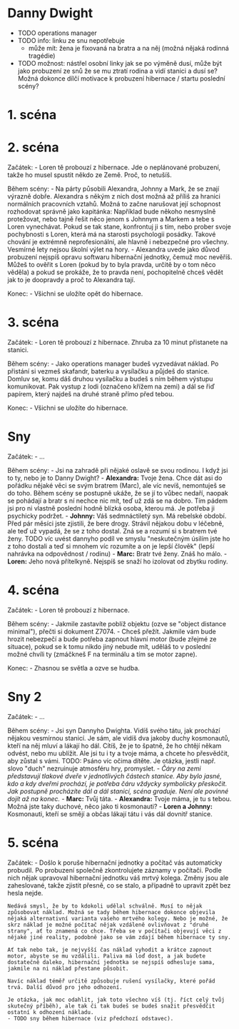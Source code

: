 # Danny Dwight

- TODO operations manager
- TODO info: linku ze snu nepotřebuje
    - může mít: žena je fixovaná na bratra a na něj (možná nějaká rodinná tragédie)
- TODO možnost: nástřel osobní linky jak se po výměně dusí, může být jako probuzení ze snů že se mu ztratí rodina a vidí stanici a dusí se? Možná dokonce dílčí motivace k probuzení hibernace / startu poslední scény?

# 1. scéna

# 2. scéna

Začátek:
    - Loren tě probouzí z hibernace. Jde o neplánované probuzení, takže ho musel spustit někdo ze Země. Proč, to netušíš.

Během scény:
    - Na párty působili Alexandra, Johnny a Mark, že se znají výrazně dobře. Alexandra s někým z nich dost možná až příliš za hranici normálních pracovních vztahů. Možná to začne narušovat její schopnost rozhodovat správně jako kapitánka: Například bude někoho nesmyslně protežovat, nebo tajně řešit něco jenom s Johnnym a Markem a tebe s Loren vynechávat. Pokud se tak stane, konfrontuj ji s tím, nebo prober svoje pochybnosti s Loren, která má na starosti psychologii posádky. Takové chování je extrémně neprofesionální, ale hlavně i nebezpečné pro všechny. Vesmírné lety nejsou školní výlet na hory.
    - Alexandra uvede jako důvod probuzení nejspíš opravu softwaru hibernační jednotky, čemuž moc nevěříš. Můžeš to ověřit s Loren (pokud by to byla pravda, určitě by o tom něco věděla) a pokud se prokáže, že to pravda není, pochopitelně chceš vědět jak to je doopravdy a proč to Alexandra tají.

Konec:
    - Všichni se uložíte opět do hibernace.

# 3. scéna

Začátek:
    - Loren tě probouzí z hibernace. Zhruba za 10 minut přistanete na stanici.

Během scény:
    - Jako operations manager budeš vyzvedávat náklad. Po přistání si vezmeš skafandr, baterku a vysílačku a půjdeš do stanice. Domluv se, komu dáš druhou vysílačku a budeš s ním během výstupu komunikovat. Pak vystup z lodi (označeno křížem na zemi) a dál se řiď papírem, který najdeš na druhé straně přímo před tebou.

Konec:
    - Všichni se uložíte do hibernace.

# Sny

Začátek:
    - ...

Během scény:
    - Jsi na zahradě při nějaké oslavě se svou rodinou. I když jsi to ty, nebo je to Danny Dwight?
    - __Alexandra:__ Tvoje žena. Chce dát asi do pořádku nějaké věci se svým bratrem (Marc), ale víc nevíš, nemontuješ se do toho. Během scény se postupně ukáže, že se jí to vůbec nedaří, naopak se pohádají a bratr s ní nechce nic mít, teď už zdá se na dobro. Tím pádem jsi pro ni vlastně poslední hodně blízká osoba, kterou má. Je potřeba ji psychicky podržet.
    - __Johnny:__ Váš sedmnáctiletý syn. Má rebelské období. Před pár měsíci jste zjistili, že bere drogy. Strávil nějakou dobu v léčebně, ale teď už vypadá, že se z toho dostal. Zná se a rozumí si s bratrem tvé ženy. TODO víc uvést dannyho podíl ve smyslu "neskutečným úsilím jste ho z toho dostali a teď si mnohem víc rozumíte a on je lepší člověk" (lepší nahrávka na odpovědnost / rodinu)
    - __Marc:__ Bratr tvé ženy. Znáš ho málo.
    - __Loren:__ Jeho nová přítelkyně. Nejspíš se snaží ho izolovat od zbytku rodiny.

# 4. scéna

Začátek:
    - Loren tě probouzí z hibernace.

Během scény:
    - Jakmile zastavíte poblíž objektu (ozve se "object distance minimal"), přečti si dokument Z7074.
    - Chceš přežít. Jakmile vám bude hrozit nebezpečí a bude potřeba zapnout hlavní motor (bude zřejmé ze situace), pokud se k tomu nikdo jiný nebude mít, uděláš to v poslední možné chvíli ty (zmáčkneš F na terminálu a tím se motor zapne).

Konec:
    - Zhasnou se světla a ozve se hudba.

# Sny 2

Začátek:
    - ...

Během scény:
    - Jsi syn Dannyho Dwighta. Vidíš svého tátu, jak prochází nějakou vesmírnou stanicí. Je sám, ale vidíš dva jakoby duchy kosmonautů, kteří na něj mluví a lákají ho dál. Cítíš, že je to špatně, že ho chtějí někam odvést, nebo mu ublížit. Ale jsi tu i ty a tvoje máma, a chcete ho přesvědčit, aby zůstal s vámi. TODO: Psáno víc očima dítěte. Je otázka, jestli např. slovo "duch" nezruinuje atmosféru hry, promyslet.
    - _Čáry na zemi představují tlakové dveře v jednotlivých částech stanice. Aby bylo jasné, kdo a kdy dveřmi prochází, je potřeba čáru vždycky symbolicky přeskočit. Jak postupně procházíte dál a dál stanicí, scéna graduje. Není ale povinné dojít až na konec._
    - __Marc:__ Tvůj táta.
    - __Alexandra:__ Tvoje máma, je tu s tebou. Možná jste taky duchové, něco jako ti kosmonauti?
    - __Loren a Johnny:__ Kosmonauti, kteří se smějí a občas lákají tátu i vás dál dovnitř stanice.

# 5. scéna

Začátek:
    - Došlo k poruše hibernační jednotky a počítač vás automaticky probudil. Po probuzení společně zkontrolujete záznamy v počítači. Podle nich nějak upravoval hibernační jednotku váš mrtvý kolega. Změny jsou ale zaheslované, takže zjistit přesně, co se stalo, a případně to upravit zpět bez hesla nejde.

    Nedává smysl, že by to kdokoli udělal schválně. Musí to nějak způsobovat náklad. Možná se tady během hibernace dokonce objevila nějaká alternativní varianta vašeho mrtvého kolegy. Nebo je možné, že skrz náklad je možné počítač nějak vzdáleně ovlivňovat z "druhé strany", ať to znamená co chce. Třeba se v počítači objevují věci z nějaké jiné reality, podobně jako se vám zdají během hibernace ty sny.

    Ať tak nebo tak, je nejvyšší čas náklad vyhodit a krátce zapnout motor, abyste se mu vzdálili. Paliva má loď dost, a jak budete dostatečně daleko, hibernační jednotka se nejspíš odhesluje sama, jakmile na ni náklad přestane působit.

    Navíc náklad téměř určitě způsobuje rušení vysílačky, které pořád trvá. Další důvod pro jeho odhození.

    Je otázka, jak moc odahlit, jak toto všechno víš (tj. říct celý tvůj skutečný příběh), ale tak či tak budeš se budeš snažit přesvědčit ostatní k odhození nákladu.
    - TODO sny během hibernace (viz předchozí odstavec).
